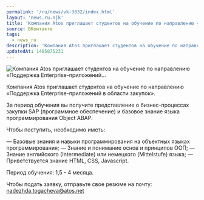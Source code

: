 ```yaml
---
permalink: '/ru/news/vk-3832/index.html'
layout: 'news.ru.njk'
title: 'Компания Atos приглашает студентов на обучение по направлению «Поддержка Enterprise-приложений'
source: ВКонтакте
tags:
  - news_ru
description: 'Компания Atos приглашает студентов на обучение по направлению «Поддержка Enterprise-приложений…'
updatedAt: 1485875231
---
```

![Компания Atos приглашает студентов на обучение по направлению «Поддержка Enterprise-приложений…](https://sun9-49.userapi.com/impf/c638119/v638119481/1f35e/_tauMih_TGc.jpg?size=1280x711&quality=96&sign=8fd67a4bb6a506e2f765681fb1bb0310&c_uniq_tag=_kySgZ0VNWHPhd977J-PCcfxM0bKmddAylxYj7mhbNk&type=album)

Компания Atos приглашает студентов на обучение по направлению «Поддержка Enterprise-приложений в области закупок».

За период обучения вы получите представление о бизнес-процессах закупки SAP (программное обеспечение) и базовое знание языка программирования Object ABAP.

Чтобы поступить, необходимо иметь:

— Базовые знания и навыки программирования на объектных языках программирования;
— Знание и понимание основ и принципов ООП;
— Знание английского (Intermediate) или немецкого (Mittelstufe) языка;
— Приветствуется знание HTML, CSS, Javascript.

Период обучения: 1,5 - 4 месяца.

Чтобы подать заявку, отправьте свое резюме на почту: nadezhda.togacheva@atos.net
